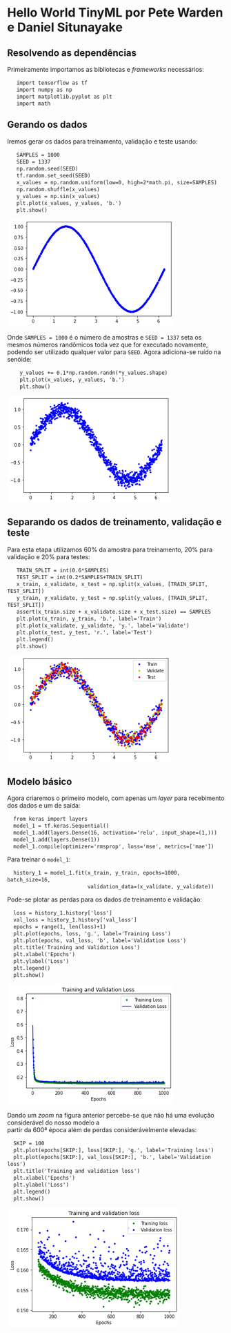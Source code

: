 # Hello World TinyML por Pete Warden e Daniel Situnayake 
## Resolvendo as dependências
 Primeiramente importamos as bibliotecas e *frameworks* necessários:
 ```
    import tensorflow as tf
    import numpy as np
    import matplotlib.pyplot as plt
    import math
```
## Gerando os dados
 Iremos gerar os dados para treinamento, validação e teste usando:
 ```    
    SAMPLES = 1000
    SEED = 1337
    np.random.seed(SEED)
    tf.random.set_seed(SEED)
    x_values = np.random.uniform(low=0, high=2*math.pi, size=SAMPLES)
    np.random.shuffle(x_values)
    y_values = np.sin(x_values)
    plt.plot(x_values, y_values, 'b.')
    plt.show()
 ```
 ![FunctSine][def]

[def]: https://github.com/FelipeWcosta/Hello-World-TinyML/blob/main/Figs/sine.png

Onde `SAMPLES = 1000` é o número de amostras e `SEED = 1337` seta os mesmos números randômicos toda vez que for executado novamente, podendo ser utilizado qualquer valor para `SEED`. Agora adiciona-se ruído na senóide:
```
    y_values += 0.1*np.random.randn(*y_values.shape)
    plt.plot(x_values, y_values, 'b.')
    plt.show()
```
![Noise][def2]

[def2]: https://github.com/FelipeWcosta/Hello-World-TinyML/blob/main/Figs/noise.png

## Separando os dados de treinamento, validação e teste
 Para esta etapa utilizamos 60% da amostra para treinamento, 20% para validação e 20% para testes:
 ```
    TRAIN_SPLIT = int(0.6*SAMPLES)
    TEST_SPLIT = int(0.2*SAMPLES+TRAIN_SPLIT)
    x_train, x_validate, x_test = np.split(x_values, [TRAIN_SPLIT, TEST_SPLIT])
    y_train, y_validate, y_test = np.split(y_values, [TRAIN_SPLIT, TEST_SPLIT])
    assert(x_train.size + x_validate.size + x_test.size) == SAMPLES
    plt.plot(x_train, y_train, 'b.', label='Train')
    plt.plot(x_validate, y_validate, 'y.', label='Validate')
    plt.plot(x_test, y_test, 'r.', label='Test')
    plt.legend()
    plt.show()
 ```
 ![Split][def3]

 [def3]: https://github.com/FelipeWcosta/Hello-World-TinyML/blob/main/Figs/split.png

 ## Modelo básico
  Agora criaremos o primeiro modelo, com apenas um *layer* para recebimento dos dados e um de saída:
  ```
    from keras import layers
    model_1 = tf.keras.Sequential()
    model_1.add(layers.Dense(16, activation='relu', input_shape=(1,)))
    model_1.add(layers.Dense(1))
    model_1.compile(optimizer='rmsprop', loss='mse', metrics=['mae'])
  ```
  Para treinar o `model_1`:
  ```
    history_1 = model_1.fit(x_train, y_train, epochs=1000, batch_size=16,
                            validation_data=(x_validate, y_validate))
  ```
  Pode-se plotar as perdas para os dados de treinamento e validação:
  ```
    loss = history_1.history['loss']
    val_loss = history_1.history['val_loss']
    epochs = range(1, len(loss)+1)
    plt.plot(epochs, loss, 'g.', label='Training Loss')
    plt.plot(epochs, val_loss, 'b', label='Validation Loss')
    plt.title('Training and Validation Loss')
    plt.xlabel('Epochs')
    plt.ylabel('Loss')
    plt.legend()
    plt.show()
  ``` 

  ![Training][def4]

  [def4]: https://github.com/FelipeWcosta/Hello-World-TinyML/blob/main/Figs/training.png

  Dando um *zoom* na figura anterior percebe-se que não há uma evolução considerável do nosso modelo a   
  partir da 600ª época além de perdas considerávelmente elevadas:

  ```
    SKIP = 100
    plt.plot(epochs[SKIP:], loss[SKIP:], 'g.', label='Training loss')
    plt.plot(epochs[SKIP:], val_loss[SKIP:], 'b.', label='Validation loss')
    plt.title('Training and validation loss')
    plt.xlabel('Epochs')
    plt.ylabel('Loss')
    plt.legend()
    plt.show()
  ```
  ![Zoom][def5]

  [def5]: https://github.com/FelipeWcosta/Hello-World-TinyML/blob/main/Figs/zoom.png